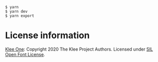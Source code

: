 ```sh-session
$ yarn
$ yarn dev
$ yarn export
```

# License information

[Klee One](https://github.com/fontworks-fonts/Klee): Copyright 2020 The Klee Project Authors. Licensed under [SIL Open Font License](https://github.com/fontworks-fonts/Klee/blob/7b57d36ecd1d715e0a1c0fc7d74b1f871a2ce400/OFL.txt).
